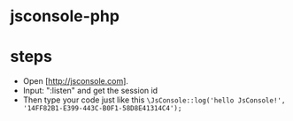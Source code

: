 # jsconsole-php

# steps

- Open [http://jsconsole.com].
- Input: ":listen" and get the session id
- Then type your code just like this 
`\JsConsole::log('hello JsConsole!', '14FF82B1-E399-443C-B0F1-58D8E41314C4');`
